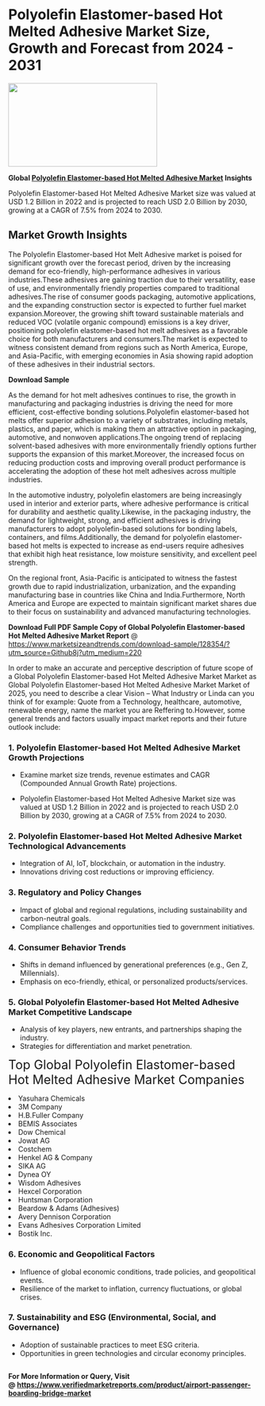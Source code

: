 <H1>Polyolefin Elastomer-based Hot Melted Adhesive Market Size, Growth and Forecast from 2024 - 2031</H1><img class="aligncenter size-medium wp-image-584254" src="https://thirdeyenews.in/wp-content/uploads/2024/09/Global-Market-Research-300x168.jpeg" alt="" width="300" height="168" /><p><strong>Global&nbsp;<a href="https://www.marketsizeandtrends.com/download-sample/128354/?utm_source=Github8j?utm_medium=220">Polyolefin Elastomer-based Hot Melted Adhesive Market</a> Insights</strong></p><p>Polyolefin Elastomer-based Hot Melted Adhesive Market size was valued at USD 1.2 Billion in 2022 and is projected to reach USD 2.0 Billion by 2030, growing at a CAGR of 7.5% from 2024 to 2030.</p><p><h2>Market Growth Insights</h2> <p>The Polyolefin Elastomer-based Hot Melt Adhesive market is poised for significant growth over the forecast period, driven by the increasing demand for eco-friendly, high-performance adhesives in various industries.These adhesives are gaining traction due to their versatility, ease of use, and environmentally friendly properties compared to traditional adhesives.The rise of consumer goods packaging, automotive applications, and the expanding construction sector is expected to further fuel market expansion.Moreover, the growing shift toward sustainable materials and reduced VOC (volatile organic compound) emissions is a key driver, positioning polyolefin elastomer-based hot melt adhesives as a favorable choice for both manufacturers and consumers.The market is expected to witness consistent demand from regions such as North America, Europe, and Asia-Pacific, with emerging economies in Asia showing rapid adoption of these adhesives in their industrial sectors.</p> <p><strong>Download Sample</strong></p> <p>As the demand for hot melt adhesives continues to rise, the growth in manufacturing and packaging industries is driving the need for more efficient, cost-effective bonding solutions.Polyolefin elastomer-based hot melts offer superior adhesion to a variety of substrates, including metals, plastics, and paper, which is making them an attractive option in packaging, automotive, and nonwoven applications.The ongoing trend of replacing solvent-based adhesives with more environmentally friendly options further supports the expansion of this market.Moreover, the increased focus on reducing production costs and improving overall product performance is accelerating the adoption of these hot melt adhesives across multiple industries.</p> <p>In the automotive industry, polyolefin elastomers are being increasingly used in interior and exterior parts, where adhesive performance is critical for durability and aesthetic quality.Likewise, in the packaging industry, the demand for lightweight, strong, and efficient adhesives is driving manufacturers to adopt polyolefin-based solutions for bonding labels, containers, and films.Additionally, the demand for polyolefin elastomer-based hot melts is expected to increase as end-users require adhesives that exhibit high heat resistance, low moisture sensitivity, and excellent peel strength.</p> <p>On the regional front, Asia-Pacific is anticipated to witness the fastest growth due to rapid industrialization, urbanization, and the expanding manufacturing base in countries like China and India.Furthermore, North America and Europe are expected to maintain significant market shares due to their focus on sustainability and advanced manufacturing technologies.</p> <p><span class=""><strong>Download Full PDF Sample Copy of Global Polyolefin Elastomer-based Hot Melted Adhesive Market Report</strong> @ <a href="https://www.marketsizeandtrends.com/download-sample/128354/?utm_source=Github8j?utm_medium=220" target="_blank">https://www.marketsizeandtrends.com/download-sample/128354/?utm_source=Github8j?utm_medium=220</a></span></p><p>In order to make an accurate and perceptive description of future scope of a Global&nbsp;Polyolefin Elastomer-based Hot Melted Adhesive Market Market as Global&nbsp;Polyolefin Elastomer-based Hot Melted Adhesive Market Market of 2025, you need to describe a clear Vision &ndash; What Industry or Linda can you think of for example: Quote from a Technology, healthcare, automotive, renewable energy, name the market you are Reffering to.However, some general trends and factors usually impact market reports and their future outlook include:</p><h3>1.&nbsp;<strong>Polyolefin Elastomer-based Hot Melted Adhesive Market Growth Projections</strong></h3><ul><li>Examine market size trends, revenue estimates and CAGR (Compounded Annual Growth Rate) projections.</li><li><p>Polyolefin Elastomer-based Hot Melted Adhesive Market size was valued at USD 1.2 Billion in 2022 and is projected to reach USD 2.0 Billion by 2030, growing at a CAGR of 7.5% from 2024 to 2030.</p></li></ul><h3>2.&nbsp;<strong>Polyolefin Elastomer-based Hot Melted Adhesive Market Technological Advancements</strong></h3><ul><li>Integration of AI, IoT, blockchain, or automation in the industry.</li><li>Innovations driving cost reductions or improving efficiency.</li></ul><h3>3.&nbsp;<strong>Regulatory and Policy Changes</strong></h3><ul><li>Impact of global and regional regulations, including sustainability and carbon-neutral goals.</li><li>Compliance challenges and opportunities tied to government initiatives.</li></ul><h3>4.&nbsp;<strong>Consumer Behavior Trends</strong></h3><ul><li>Shifts in demand influenced by generational preferences (e.g., Gen Z, Millennials).</li><li>Emphasis on eco-friendly, ethical, or personalized products/services.</li></ul><h3>5.&nbsp;<strong>Global Polyolefin Elastomer-based Hot Melted Adhesive Market Competitive Landscape</strong></h3><ul><li>Analysis of key players, new entrants, and partnerships shaping the industry.</li><li>Strategies for differentiation and market penetration.</li></ul><p data-pm-slice="1 1 []"><span style="color: inherit; font-family: inherit; font-size: 25px;">Top Global Polyolefin Elastomer-based Hot Melted Adhesive Market Companies</span></p><div class="" data-test-id=""><p><li>Yasuhara Chemicals</li><li> 3M Company</li><li> H.B.Fuller Company</li><li> BEMIS Associates</li><li> Dow Chemical</li><li> Jowat AG</li><li> Costchem</li><li> Henkel AG & Company</li><li> SIKA AG</li><li> Dynea OY</li><li> Wisdom Adhesives</li><li> Hexcel Corporation</li><li> Huntsman Corporation</li><li> Beardow & Adams (Adhesives)</li><li> Avery Dennison Corporation</li><li> Evans Adhesives Corporation Limited</li><li> Bostik Inc.</li></p></div><h3>6.&nbsp;<strong>Economic and Geopolitical Factors</strong></h3><ul><li>Influence of global economic conditions, trade policies, and geopolitical events.</li><li>Resilience of the market to inflation, currency fluctuations, or global crises.</li></ul><h3>7.&nbsp;<strong>Sustainability and ESG (Environmental, Social, and Governance)</strong></h3><ul><li>Adoption of sustainable practices to meet ESG criteria.</li><li>Opportunities in green technologies and circular economy principles.</li></ul><h2><strong style="font-size: 14px;">For More Information or Query, Visit @&nbsp;</strong><a style="background-color: #ffffff; font-size: 14px;" href="https://www.marketsizeandtrends.com/report/polyolefin-elastomer-based-hot-melted-adhesive-market/" target="_blank">https://www.verifiedmarketreports.com/product/airport-passenger-boarding-bridge-market</a></h2>